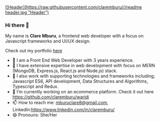 [![Header](https://raw.githubusercontent.com/claremburu/<OWNER>/<OWNER>/readme header.jpg "Header")](https://some-url.dev/)

### Hi there 👋

My name is **Clare Mburu**, a frontend web developer with a focus on Javascript frameworks and UI/UX design.

Check out my portfolio [here](https://claremburu.netlify.app/)

- 🌱 I am a Front End Web Developer with 3 years experience.  
- 👯 I have extensive expertise in web development with focus on MERN (MongoDB, Express.js, React.js and Node.js) stack.
- 💬 I also work with supporting technologies and frameworks including; Javascript ES6, API development, Data Structures and Algorithms, Typescript and Redux.
- 🔭 I’m currently working on an ecommerce platform. Check it out here https://github.com/claremburu/waridi
- 📫 How to reach me: mburuclare8@gmail.com, LinkedIn:https://www.linkedin.com/in/claremburu/
- 😄 Pronouns: She/Her
